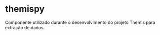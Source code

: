 # themispy

Componente utilizado durante o desenvolvimento do projeto Themis para extração de dados.
